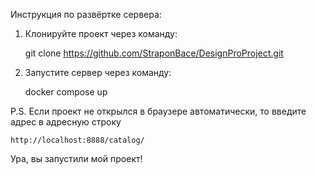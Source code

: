 Инструкция по развёртке сервера:

1. Клонируйте проект через команду:
    

    git clone https://github.com/StraponBace/DesignProProject.git

2. Запустите сервер через команду:


    docker compose up

P.S. Если проект не открылся в браузере автоматически, то введите адрес в адресную строку

    http://localhost:8888/catalog/

Ура, вы запустили мой проект!
